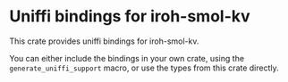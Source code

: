 # Uniffi bindings for iroh-smol-kv

This crate provides uniffi bindings for iroh-smol-kv.

You can either include the bindings in your own crate, using the
`generate_uniffi_support` macro, or use the types from this crate directly.